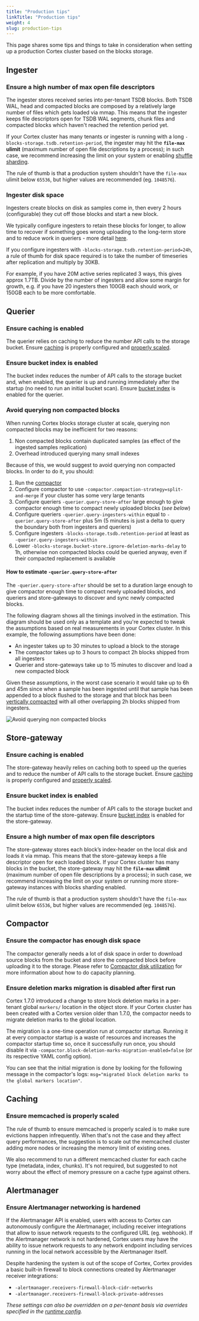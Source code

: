 ```yaml
---
title: "Production tips"
linkTitle: "Production tips"
weight: 4
slug: production-tips
---
```


This page shares some tips and things to take in consideration when setting up a production Cortex cluster based on the blocks storage.

## Ingester

### Ensure a high number of max open file descriptors

The ingester stores received series into per-tenant TSDB blocks. Both TSDB WAL, head and compacted blocks are composed by a relatively large number of files which gets loaded via mmap. This means that the ingester keeps file descriptors open for TSDB WAL segments, chunk files and compacted blocks which haven't reached the retention period yet.

If your Cortex cluster has many tenants or ingester is running with a long `-blocks-storage.tsdb.retention-period`, the ingester may hit the **`file-max` ulimit** (maximum number of open file descriptions by a process); in such case, we recommend increasing the limit on your system or enabling [shuffle sharding](../guides/shuffle-sharding.md).

The rule of thumb is that a production system shouldn't have the `file-max` ulimit below `65536`, but higher values are recommended (eg. `1048576`).

### Ingester disk space

Ingesters create blocks on disk as samples come in, then every 2 hours (configurable) they cut off those blocks and start a new block.

We typically configure ingesters to retain these blocks for longer, to allow time to recover if something goes wrong uploading to the long-term store and to reduce work in queriers - more detail [here](#how-to-estimate--querierquery-store-after).

If you configure ingesters with `-blocks-storage.tsdb.retention-period=24h`, a rule of thumb for disk space required is to take the number of timeseries after replication and multiply by 30KB.

For example, if you have 20M active series replicated 3 ways, this gives approx 1.7TB. Divide by the number of ingesters and allow some margin for growth, e.g. if you have 20 ingesters then 100GB each should work, or 150GB each to be more comfortable.

## Querier

### Ensure caching is enabled

The querier relies on caching to reduce the number API calls to the storage bucket. Ensure [caching](./querier.md#caching) is properly configured and [properly scaled](#ensure-memcached-is-properly-scaled).

### Ensure bucket index is enabled

The bucket index reduces the number of API calls to the storage bucket and, when enabled, the querier is up and running immediately after the startup (no need to run an initial bucket scan). Ensure [bucket index](./bucket-index.md) is enabled for the querier.

### Avoid querying non compacted blocks

When running Cortex blocks storage cluster at scale, querying non compacted blocks may be inefficient for two reasons:

1. Non compacted blocks contain duplicated samples (as effect of the ingested samples replication)
2. Overhead introduced querying many small indexes

Because of this, we would suggest to avoid querying non compacted blocks. In order to do it, you should:

1. Run the [compactor](./compactor.md)
2. Configure compactor to use `-compactor.compaction-strategy=split-and-merge` if your cluster has some very large tenants
3. Configure queriers `-querier.query-store-after` large enough to give compactor enough time to compact newly uploaded blocks (_see below_)
4. Configure queriers `-querier.query-ingesters-within` equal to `-querier.query-store-after` plus 5m (5 minutes is just a delta to query the boundary both from ingesters and queriers)
5. Configure ingesters `-blocks-storage.tsdb.retention-period` at least as `-querier.query-ingesters-within`
6. Lower `-blocks-storage.bucket-store.ignore-deletion-marks-delay` to 1h, otherwise non compacted blocks could be queried anyway, even if their compacted replacement is available

#### How to estimate `-querier.query-store-after`

The `-querier.query-store-after` should be set to a duration large enough to give compactor enough time to compact newly uploaded blocks, and queriers and store-gateways to discover and sync newly compacted blocks.

The following diagram shows all the timings involved in the estimation. This diagram should be used only as a template and you're expected to tweak the assumptions based on real measurements in your Cortex cluster. In this example, the following assumptions have been done:

- An ingester takes up to 30 minutes to upload a block to the storage
- The compactor takes up to 3 hours to compact 2h blocks shipped from all ingesters
- Querier and store-gateways take up to 15 minutes to discover and load a new compacted block

Given these assumptions, in the worst case scenario it would take up to 6h and 45m since when a sample has been ingested until that sample has been appended to a block flushed to the storage and that block has been [vertically compacted](./compactor.md) with all other overlapping 2h blocks shipped from ingesters.

![Avoid querying non compacted blocks](/images/blocks-storage/avoid-querying-non-compacted-blocks.png)

<!-- Diagram source at https://docs.google.com/presentation/d/1bHp8_zcoWCYoNU2AhO2lSagQyuIrghkCncViSqn14cU/edit -->

## Store-gateway

### Ensure caching is enabled

The store-gateway heavily relies on caching both to speed up the queries and to reduce the number of API calls to the storage bucket. Ensure [caching](./store-gateway.md#caching) is properly configured and [properly scaled](#ensure-memcached-is-properly-scaled).

### Ensure bucket index is enabled

The bucket index reduces the number of API calls to the storage bucket and the startup time of the store-gateway. Ensure [bucket index](./bucket-index.md) is enabled for the store-gateway.

### Ensure a high number of max open file descriptors

The store-gateway stores each block’s index-header on the local disk and loads it via mmap. This means that the store-gateway keeps a file descriptor open for each loaded block. If your Cortex cluster has many blocks in the bucket, the store-gateway may hit the **`file-max` ulimit** (maximum number of open file descriptions by a process); in such case, we recommend increasing the limit on your system or running more store-gateway instances with blocks sharding enabled.

The rule of thumb is that a production system shouldn't have the `file-max` ulimit below `65536`, but higher values are recommended (eg. `1048576`).

## Compactor

### Ensure the compactor has enough disk space

The compactor generally needs a lot of disk space in order to download source blocks from the bucket and store the compacted block before uploading it to the storage. Please refer to [Compactor disk utilization](./compactor.md#compactor-disk-utilization) for more information about how to do capacity planning.

### Ensure deletion marks migration is disabled after first run

Cortex 1.7.0 introduced a change to store block deletion marks in a per-tenant global `markers/` location in the object store. If your Cortex cluster has been created with a Cortex version older than 1.7.0, the compactor needs to migrate deletion marks to the global location.

The migration is a one-time operation run at compactor startup. Running it at every compactor startup is a waste of resources and increases the compactor startup time so, once it successfully run once, you should disable it via `-compactor.block-deletion-marks-migration-enabled=false` (or its respective YAML config option).

You can see that the initial migration is done by looking for the following message in the compactor's logs:
`msg="migrated block deletion marks to the global markers location"`.

## Caching

### Ensure memcached is properly scaled

The rule of thumb to ensure memcached is properly scaled is to make sure evictions happen infrequently. When that's not the case and they affect query performances, the suggestion is to scale out the memcached cluster adding more nodes or increasing the memory limit of existing ones.

We also recommend to run a different memcached cluster for each cache type (metadata, index, chunks). It's not required, but suggested to not worry about the effect of memory pressure on a cache type against others.

## Alertmanager

### Ensure Alertmanager networking is hardened

If the Alertmanager API is enabled, users with access to Cortex can autonomously configure the Alertmanager, including receiver integrations that allow to issue network requests to the configured URL (eg. webhook). If the Alertmanager network is not hardened, Cortex users may have the ability to issue network requests to any network endpoint including services running in the local network accessible by the Alertmanager itself.

Despite hardening the system is out of the scope of Cortex, Cortex provides a basic built-in firewall to block connections created by Alertmanager receiver integrations:

- `-alertmanager.receivers-firewall-block-cidr-networks`
- `-alertmanager.receivers-firewall-block-private-addresses`

_These settings can also be overridden on a per-tenant basis via overrides specified in the [runtime config](../configuration/arguments.md#runtime-configuration-file)._

